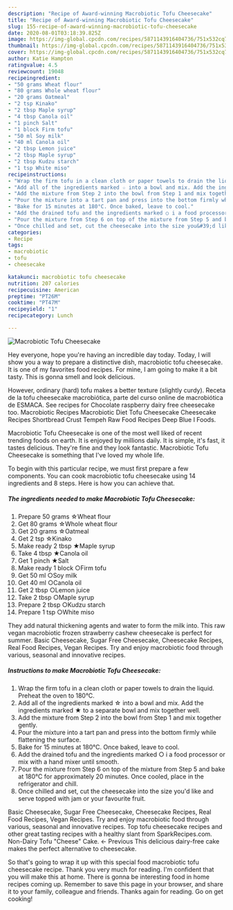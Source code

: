 ```yaml
---
description: "Recipe of Award-winning Macrobiotic Tofu Cheesecake"
title: "Recipe of Award-winning Macrobiotic Tofu Cheesecake"
slug: 155-recipe-of-award-winning-macrobiotic-tofu-cheesecake
date: 2020-08-01T03:18:39.825Z
image: https://img-global.cpcdn.com/recipes/5871143916404736/751x532cq70/macrobiotic-tofu-cheesecake-recipe-main-photo.jpg
thumbnail: https://img-global.cpcdn.com/recipes/5871143916404736/751x532cq70/macrobiotic-tofu-cheesecake-recipe-main-photo.jpg
cover: https://img-global.cpcdn.com/recipes/5871143916404736/751x532cq70/macrobiotic-tofu-cheesecake-recipe-main-photo.jpg
author: Katie Hampton
ratingvalue: 4.5
reviewcount: 19048
recipeingredient:
- "50 grams Wheat flour"
- "80 grams Whole wheat flour"
- "20 grams Oatmeal"
- "2 tsp Kinako"
- "2 tbsp Maple syrup"
- "4 tbsp Canola oil"
- "1 pinch Salt"
- "1 block Firm tofu"
- "50 ml Soy milk"
- "40 ml Canola oil"
- "2 tbsp Lemon juice"
- "2 tbsp Maple syrup"
- "2 tbsp Kudzu starch"
- "1 tsp White miso"
recipeinstructions:
- "Wrap the firm tofu in a clean cloth or paper towels to drain the liquid. Preheat the oven to 180°C."
- "Add all of the ingredients marked ☆ into a bowl and mix. Add the ingredients marked ★ to a separate bowl and mix together well."
- "Add the mixture from Step 2 into the bowl from Step 1 and mix together gently."
- "Pour the mixture into a tart pan and press into the bottom firmly while flattening the surface."
- "Bake for 15 minutes at 180°C. Once baked, leave to cool."
- "Add the drained tofu and the ingredients marked ○ i a food processor or mix with a hand mixer until smooth."
- "Pour the mixture from Step 6 on top of the mixture from Step 5 and bake at 180°C for approximately 20 minutes. Once cooled, place in the refrigerator and chill."
- "Once chilled and set, cut the cheesecake into the size you&#39;d like and serve topped with jam or your favourite fruit."
categories:
- Recipe
tags:
- macrobiotic
- tofu
- cheesecake

katakunci: macrobiotic tofu cheesecake 
nutrition: 207 calories
recipecuisine: American
preptime: "PT26M"
cooktime: "PT47M"
recipeyield: "1"
recipecategory: Lunch

---
```



![Macrobiotic Tofu Cheesecake](https://img-global.cpcdn.com/recipes/5871143916404736/751x532cq70/macrobiotic-tofu-cheesecake-recipe-main-photo.jpg)

Hey everyone, hope you're having an incredible day today. Today, I will show you a way to prepare a distinctive dish, macrobiotic tofu cheesecake. It is one of my favorites food recipes. For mine, I am going to make it a bit tasty. This is gonna smell and look delicious.

However, ordinary (hard) tofu makes a better texture (slightly curdy). Receta de la tofu cheesecake macrobiótica, parte del curso online de macrobiótica de ESMACA. See recipes for Chocolate raspberry dairy free cheesecake too. Macrobiotic Recipes Macrobiotic Diet Tofu Cheesecake Cheesecake Recipes Shortbread Crust Tempeh Raw Food Recipes Deep Blue I Foods.

Macrobiotic Tofu Cheesecake is one of the most well liked of recent trending foods on earth. It is enjoyed by millions daily. It is simple, it's fast, it tastes delicious. They're fine and they look fantastic. Macrobiotic Tofu Cheesecake is something that I've loved my whole life.


To begin with this particular recipe, we must first prepare a few components. You can cook macrobiotic tofu cheesecake using 14 ingredients and 8 steps. Here is how you can achieve that.

<!--inarticleads1-->

##### The ingredients needed to make Macrobiotic Tofu Cheesecake:

1. Prepare 50 grams ☆Wheat flour
1. Get 80 grams ☆Whole wheat flour
1. Get 20 grams ☆Oatmeal
1. Get 2 tsp ☆Kinako
1. Make ready 2 tbsp ★Maple syrup
1. Take 4 tbsp ★Canola oil
1. Get 1 pinch ★Salt
1. Make ready 1 block ○Firm tofu
1. Get 50 ml ○Soy milk
1. Get 40 ml ○Canola oil
1. Get 2 tbsp ○Lemon juice
1. Take 2 tbsp ○Maple syrup
1. Prepare 2 tbsp ○Kudzu starch
1. Prepare 1 tsp ○White miso


They add natural thickening agents and water to form the milk into. This raw vegan macrobiotic frozen strawberry cashew cheesecake is perfect for summer. Basic Cheesecake, Sugar Free Cheesecake, Cheesecake Recipes, Real Food Recipes, Vegan Recipes. Try and enjoy macrobiotic food through various, seasonal and innovative recipes. 

<!--inarticleads2-->

##### Instructions to make Macrobiotic Tofu Cheesecake:

1. Wrap the firm tofu in a clean cloth or paper towels to drain the liquid. Preheat the oven to 180°C.
1. Add all of the ingredients marked ☆ into a bowl and mix. Add the ingredients marked ★ to a separate bowl and mix together well.
1. Add the mixture from Step 2 into the bowl from Step 1 and mix together gently.
1. Pour the mixture into a tart pan and press into the bottom firmly while flattening the surface.
1. Bake for 15 minutes at 180°C. Once baked, leave to cool.
1. Add the drained tofu and the ingredients marked ○ i a food processor or mix with a hand mixer until smooth.
1. Pour the mixture from Step 6 on top of the mixture from Step 5 and bake at 180°C for approximately 20 minutes. Once cooled, place in the refrigerator and chill.
1. Once chilled and set, cut the cheesecake into the size you&#39;d like and serve topped with jam or your favourite fruit.


Basic Cheesecake, Sugar Free Cheesecake, Cheesecake Recipes, Real Food Recipes, Vegan Recipes. Try and enjoy macrobiotic food through various, seasonal and innovative recipes. Top tofu cheesecake recipes and other great tasting recipes with a healthy slant from SparkRecipes.com. Non-Dairy Tofu &#34;Cheese&#34; Cake. ← Previous This delicious dairy-free cake makes the perfect alternative to cheesecake. 

So that's going to wrap it up with this special food macrobiotic tofu cheesecake recipe. Thank you very much for reading. I'm confident that you will make this at home. There is gonna be interesting food in home recipes coming up. Remember to save this page in your browser, and share it to your family, colleague and friends. Thanks again for reading. Go on get cooking!
